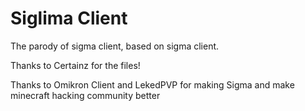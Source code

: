 # Siglima Client
The parody of sigma client, based on sigma client.

Thanks to Certainz for the files!

Thanks to Omikron Client and LekedPVP for making Sigma and make minecraft hacking community better 
